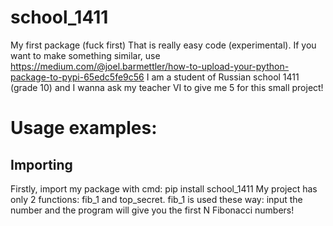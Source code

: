 # school_1411
My first package (fuck first)
That is really easy code (experimental). If you want to make something similar, use https://medium.com/@joel.barmettler/how-to-upload-your-python-package-to-pypi-65edc5fe9c56 I am a student of Russian school 1411 (grade 10) and I wanna ask my teacher VI to give me 5 for this small project!
# Usage examples:
 ## Importing
Firstly, import my package with cmd: pip install school_1411
My project has only 2 functions: fib_1 and top_secret.
fib_1 is used these way: input the number and the program will give you the first N Fibonacci numbers!
